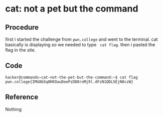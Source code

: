 # cat: not a pet but the command

## Procedure
first i started the challenge from `pwn.college` and went to the terminal.
cat basically is displaying so we needed to type ` cat flag`.
then i pasted the flag in the site.

## Code
`hacker@commands~cat-not-the-pet-but-the-command:~$ cat flag
pwn.college{IMUAb5q8KKOauDeePzDD8roMj9l.dFzN1QDL5EjN0czW}`

## Reference
Nothing

